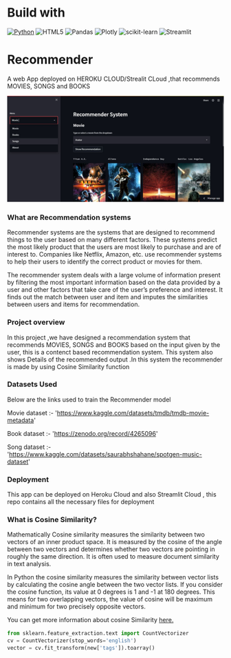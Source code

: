 # Build with
[![Python](https://img.shields.io/badge/python-3670A0?style=for-the-badge&logo=python&logoColor=ffdd54)](https://www.python.org/downloads/release/python-380/)
![HTML5](https://img.shields.io/badge/html5-%23E34F26.svg?style=for-the-badge&logo=html5&logoColor=white)
![Pandas](https://img.shields.io/badge/pandas-%23150458.svg?style=for-the-badge&logo=pandas&logoColor=white)
![Plotly](https://img.shields.io/badge/Plotly-%233F4F75.svg?style=for-the-badge&logo=plotly&logoColor=white)
![scikit-learn](https://img.shields.io/badge/scikit--learn-%23F7931E.svg?style=for-the-badge&logo=scikit-learn&logoColor=white)
![Streamlit](https://img.shields.io/static/v1?style=for-the-badge&message=Streamlit&color=FF4B4B&logo=Streamlit&logoColor=FFFFFF&label=)

# Recommender

A web App deployed on HEROKU CLOUD/Strealit CLoud ,that recommends MOVIES, SONGS and BOOKS

![Screenshot](images/UI_info.JPG)

### What are Recommendation systems

Recommender systems are the systems that are designed to recommend things to the user based on many different factors. These systems predict the most likely product that the users are most likely to purchase and are of interest to. Companies like Netflix, Amazon, etc. use recommender systems to help their users to identify the correct product or movies for them. 

The recommender system deals with a large volume of information present by filtering the most important information based on the data provided by a user and other factors that take care of the user’s preference and interest. It finds out the match between user and item and imputes the similarities between users and items for recommendation. 

### Project overview
In this project ,we have designed a recommendation system that recommends MOVIES, SONGS and BOOKS based on the input given by the user, this is a contenct based recommendation system.
This system also shows Details of the recommended output .In this system the recommender is made by using Cosine Similarity function

### Datasets Used

Below are the links used to train the Recommender model

Movie dataset :- 'https://www.kaggle.com/datasets/tmdb/tmdb-movie-metadata'

Book dataset :- 'https://zenodo.org/record/4265096'

Song dataset :- 'https://www.kaggle.com/datasets/saurabhshahane/spotgen-music-dataset'

### Deployment 
This app can be deployed on Heroku Cloud and also Streamlit Cloud , this repo contains all the necessary files for deployment

### What is Cosine Similarity?

Mathematically Cosine similarity measures the similarity between two vectors of an inner product space. It is measured by the cosine of the angle between two vectors and determines whether two vectors are pointing in roughly the same direction. It is often used to measure document similarity in text analysis.

In Python the cosine similarity measures the similarity between vector lists by calculating the cosine angle between the two vector lists. If you consider the cosine function, its value at 0 degrees is 1 and -1 at 180 degrees. This means for two overlapping vectors, the value of cosine will be maximum and minimum for two precisely opposite vectors.

You can get more information about cosine Similarity [here.](https://www.delftstack.com/howto/python/cosine-similarity-between-lists-python/#use-the-scipy-module-to-calculate-the-cosine-similarity-between-two-lists-in-python)

```python
from sklearn.feature_extraction.text import CountVectorizer
cv = CountVectorizer(stop_words='english')
vector = cv.fit_transform(new['tags']).toarray()
```
